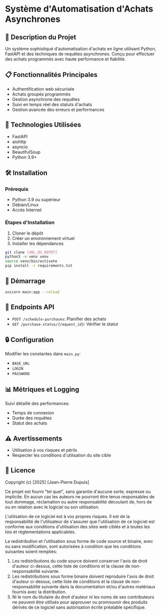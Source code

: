 # Système d'Automatisation d'Achats Asynchrones

## 🚀 Description du Projet

Un système sophistiqué d'automatisation d'achats en ligne utilisant Python, FastAPI et des techniques de requêtes asynchrones. Conçu pour effectuer des achats programmés avec haute performance et fiabilité.

## 📋 Fonctionnalités Principales

- Authentification web sécurisée
- Achats groupés programmés
- Gestion asynchrone des requêtes
- Suivi en temps réel des statuts d'achats
- Gestion avancée des erreurs et performances

## 🔧 Technologies Utilisées

- FastAPI
- aiohttp
- asyncio
- BeautifulSoup
- Python 3.9+

## 🛠 Installation

### Prérequis

- Python 3.9 ou supérieur
- Debian/Linux
- Accès Internet

### Étapes d'Installation

1. Cloner le dépôt
2. Créer un environnement virtuel
3. Installer les dépendances

```bash
git clone [URL_DU_DEPOT]
python3 -m venv venv
source venv/bin/activate
pip install -r requirements.txt
```

## 🚀 Démarrage

```bash
uvicorn main:app --reload
```

## 📡 Endpoints API

- `POST /schedule-purchases`: Planifier des achats
- `GET /purchase-status/{request_id}`: Vérifier le statut

## 🔒 Configuration

Modifier les constantes dans `main.py`:
- `BASE_URL`
- `LOGIN`
- `PASSWORD`

## 📊 Métriques et Logging

Suivi détaillé des performances:
- Temps de connexion
- Durée des requêtes
- Statut des achats

## ⚠️ Avertissements

- Utilisation à vos risques et périls
- Respecter les conditions d'utilisation du site cible

## 📝 Licence

Copyright (c) [2025] [Jean-Pierre Dupuis]

Ce projet est fourni "tel quel", sans garantie d'aucune sorte, expresse ou implicite. En aucun cas les auteurs ne pourront être tenus responsables de tout dommage, réclamation ou autre responsabilité découlant de, hors de ou en relation avec le logiciel ou son utilisation.

L'utilisation de ce logiciel est à vos propres risques. Il est de la responsabilité de l'utilisateur de s'assurer que l'utilisation de ce logiciel est conforme aux conditions d'utilisation des sites web ciblés et à toutes les lois et réglementations applicables.

La redistribution et l'utilisation sous forme de code source et binaire, avec ou sans modification, sont autorisées à condition que les conditions suivantes soient remplies:

1. Les redistributions du code source doivent conserver l'avis de droit d'auteur ci-dessus, cette liste de conditions et la clause de non-responsabilité suivante.
2. Les redistributions sous forme binaire doivent reproduire l'avis de droit d'auteur ci-dessus, cette liste de conditions et la clause de non-responsabilité suivante dans la documentation et/ou d'autres matériaux fournis avec la distribution.
3. Ni le nom du titulaire du droit d'auteur ni les noms de ses contributeurs ne peuvent être utilisés pour approuver ou promouvoir des produits dérivés de ce logiciel sans autorisation écrite préalable spécifique.
